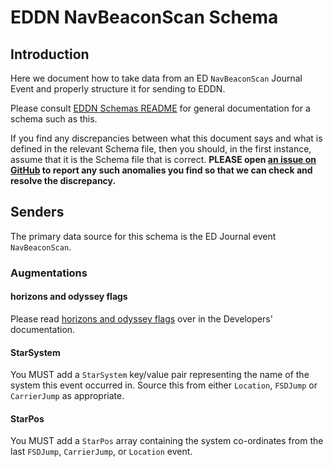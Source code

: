 # EDDN NavBeaconScan Schema

## Introduction
Here we document how to take data from an ED `NavBeaconScan` Journal
Event and properly structure it for sending to EDDN.

Please consult [EDDN Schemas README](./README-EDDN-schemas.md) for general
documentation for a schema such as this.

If you find any discrepancies between what this document says and what is
defined in the relevant Schema file, then you should, in the first instance,
assume that it is the Schema file that is correct.
**PLEASE open
[an issue on GitHub](https://github.com/EDCD/EDDN/issues/new/choose)
to report any such anomalies you find so that we can check and resolve the
discrepancy.**

## Senders
The primary data source for this schema is the ED Journal event
`NavBeaconScan`.

### Augmentations
#### horizons and odyssey flags
Please read [horizons and odyssey flags](../../docs/Developers.md#horizons-and-odyssey-flags)
over in the Developers' documentation.

#### StarSystem
You MUST add a `StarSystem` key/value pair representing the name of the
system this event occurred in.  Source this from either `Location`,
`FSDJump` or `CarrierJump` as appropriate.

#### StarPos
You MUST add a `StarPos` array containing the system co-ordinates from the
last `FSDJump`, `CarrierJump`, or `Location` event.
